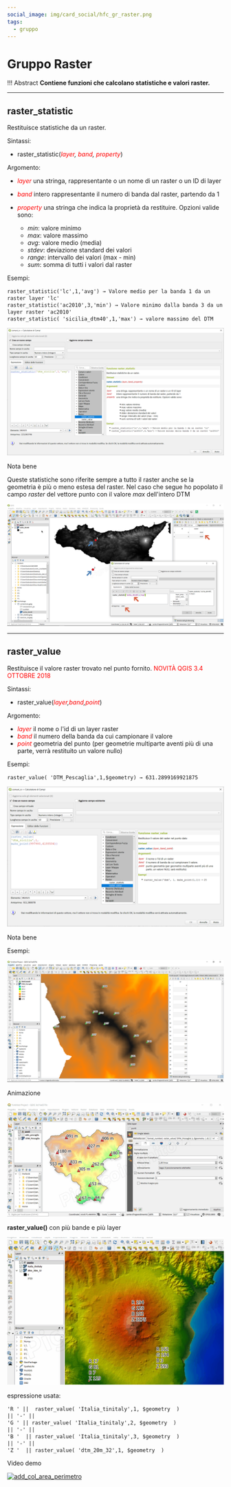 ```yaml
---
social_image: img/card_social/hfc_gr_raster.png
tags:
  - gruppo
---
```


# Gruppo Raster

!!! Abstract
    **Contiene funzioni che calcolano statistiche e valori raster.**

---

## raster_statistic

Restituisce statistiche da un raster.

Sintassi:

* raster_statistic(*<span style="color:red;">layer</span>, <span style="color:red;">band</span>, <span style="color:red;">property</span>*)

Argomento:

* *<span style="color:red;">layer</span>* una stringa, rappresentante o un nome di un raster o un ID di layer
* *<span style="color:red;">band</span>* intero rappresentante il numero di banda dal raster, partendo da 1
* *<span style="color:red;">property</span>* una stringa che indica la proprietà da restituire. Opzioni valide sono:

    - *min*: valore minimo
    - *max*: valore massimo
    - *avg*: valore medio (media)
    - *stdev*: deviazione standard dei valori
    - *range*: intervallo dei valori (max - min)
    - *sum*: somma di tutti i valori dal raster

Esempi:

```
raster_statistic('lc',1,'avg') → Valore medio per la banda 1 da un raster layer 'lc'
raster_statistic('ac2010',3,'min') → Valore minimo dalla banda 3 da un layer raster 'ac2010'
raster_statistic( 'sicilia_dtm40',1,'max') → valore massimo del DTM
```

[![](../../img/raster/raster_statistic1.png)](../../img/raster/raster_statistic1.png)

Nota bene

Queste statistiche sono riferite sempre a tutto il raster anche se la geometria è più o meno estesa del raster. Nel caso che segue ho popolato il campo _raster_ del vettore punto con il valore _max_ dell'intero DTM

[![](../../img/generale/raster_statistic2.png)](../../img/generale/raster_statistic2.png)

---

## raster_value

Restituisce il valore raster trovato nel punto fornito. <span style="color:red;">NOVITÀ QGIS 3.4 OTTOBRE 2018</span>

Sintassi:

* raster_value(_<span style="color:red;">layer</span>,<span style="color:red;">band</span>,<span style="color:red;">point</span>_)

Argomento:

* *<span style="color:red;">layer</span>* il nome o l'id di un layer raster
* *<span style="color:red;">band</span>* il numero della banda da cui campionare il valore
* *<span style="color:red;">point</span>* geometria del punto (per geometrie multiparte aventi più di una parte, verrà restituito un valore nullo)

Esempi:

```
raster_value( 'DTM_Pescaglia',1,$geometry) → 631.2899169921875
```

[![](../../img/raster/raster_value1.png)](../../img/raster/raster_value1.png)

Nota bene

Esempi:

[![](../../img/raster/raster_value2.png)](../../img/raster/raster_value2.png)

Animazione

[![](../../img/raster/raster_value.gif)](../../img/raster/raster_value.gif)

**raster_value()** con più bande e più layer

[![](../../img/raster/raster_value2.gif)](../../img/raster/raster_value2.gif)

espressione usata:
```
'R ' ||  raster_value( 'Italia_tinitaly',1, $geometry  ) 
|| '-' || 
'G ' || raster_value( 'Italia_tinitaly',2, $geometry  ) 
|| '-' || 
'B '  || raster_value( 'Italia_tinitaly',3, $geometry  ) 
|| '-' || 
'Z '  || raster_value( 'dtm_20m_32',1, $geometry  ) 
```

Video demo

[![add_col_area_perimetro](https://img.youtube.com/vi/lfb2DNm5Bjs/0.jpg)](https://www.youtube.com/watch?v=lfb2DNm5Bjs&t= "Esepio d'uso")
